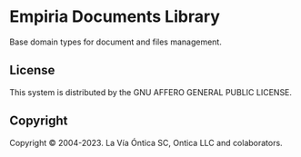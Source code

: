 ﻿# Empiria Documents Library

Base domain types for document and files management.

## License

This system is distributed by the GNU AFFERO GENERAL PUBLIC LICENSE.

## Copyright

Copyright © 2004-2023. La Vía Óntica SC, Ontica LLC and colaborators.
